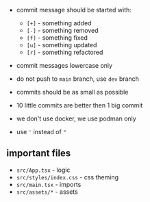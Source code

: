 - commit message should be started with:
  - `[+]` - something added
  - `[-]` - something removed
  - `[f]` - something fixed
  - `[u]` - something updated
  - `[r]` - something refactored

- commit messages lowercase only
- do not push to `main` branch, use `dev` branch
- commits should be as small as possible
- 10 little commits are better then 1 big commit
- we don't use docker, we use podman only
- use `'` instead of `"`

## important files

- `src/App.tsx` - logic
- `src/styles/index.css` - css theming
- `src/main.tsx` - imports
- `src/assets/*` - assets

